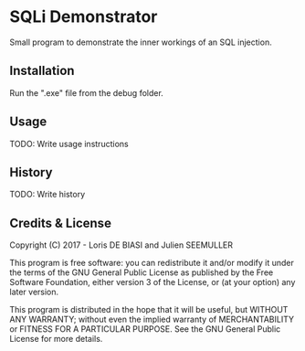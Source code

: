 # SQLi Demonstrator
Small program to demonstrate the inner workings of an SQL injection.

## Installation
Run the ".exe" file from the debug folder.

## Usage
TODO: Write usage instructions

## History
TODO: Write history

## Credits & License
Copyright (C) 2017 - Loris DE BIASI and Julien SEEMULLER

This program is free software: you can redistribute it and/or modify
it under the terms of the GNU General Public License as published by
the Free Software Foundation, either version 3 of the License, or
(at your option) any later version.

This program is distributed in the hope that it will be useful,
but WITHOUT ANY WARRANTY; without even the implied warranty of
MERCHANTABILITY or FITNESS FOR A PARTICULAR PURPOSE.  See the
GNU General Public License for more details.
